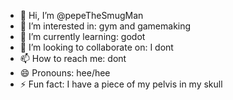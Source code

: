 - 👋 Hi, I’m @pepeTheSmugMan
- 👀 I’m interested in: gym and gamemaking
- 🌱 I’m currently learning: godot
- 💞️ I’m looking to collaborate on: I dont
- 📫 How to reach me: dont
- 😄 Pronouns: hee/hee
- ⚡ Fun fact: I have a piece of my pelvis in my skull

<!---
pepeTheSmugMan/pepeTheSmugMan is a ✨ special ✨ repository because its `README.md` (this file) appears on your GitHub profile.
You can click the Preview link to take a look at your changes.
--->

